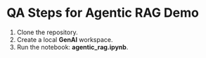 # **QA Steps for Agentic RAG Demo**  

1. Clone the repository.  
2. Create a local **GenAI** workspace.  
3. Run the notebook: **agentic_rag.ipynb**.